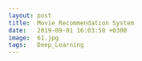 ```yaml
---
layout: post
title:  Movie Recommendation System
date:   2019-09-01 16:03:50 +0300
image:  61.jpg
tags:   Deep_Learning
---
```

